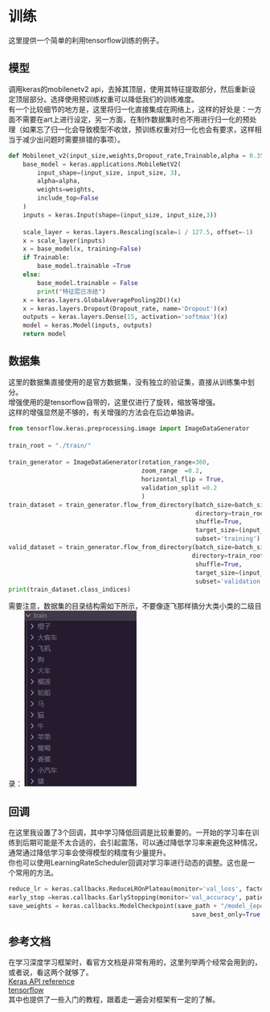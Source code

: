 # 训练
这里提供一个简单的利用tensorflow训练的例子。
## 模型
调用keras的mobilenetv2 api，去掉其顶层，使用其特征提取部分，然后重新设定顶层部分。选择使用预训练权重可以降低我们的训练难度。    
有一个比较细节的地方是，这里将归一化直接集成在网络上，这样的好处是：一方面不需要在art上进行设定，另一方面，在制作数据集时也不用进行归一化的预处理（如果忘了归一化会导致模型不收敛，预训练权重对归一化也会有要求，这样相当于减少出问题时需要排错的事项）。
```python
def Mobilenet_v2(input_size,weights,Dropout_rate,Trainable,alpha = 0.35):
    base_model = keras.applications.MobileNetV2(
        input_shape=(input_size, input_size, 3),
        alpha=alpha,
        weights=weights,
        include_top=False
    )
    inputs = keras.Input(shape=(input_size, input_size,3))

    scale_layer = keras.layers.Rescaling(scale=1 / 127.5, offset=-1)
    x = scale_layer(inputs)
    x = base_model(x, training=False)
    if Trainable:
        base_model.trainable =True
    else:
        base_model.trainable = False
        print("特征层已冻结")
    x = keras.layers.GlobalAveragePooling2D()(x)
    x = keras.layers.Dropout(Dropout_rate, name='Dropout')(x)
    outputs = keras.layers.Dense(15, activation='softmax')(x)
    model = keras.Model(inputs, outputs)
    return model
```
## 数据集
这里的数据集直接使用的是官方数据集，没有独立的验证集，直接从训练集中划分。  
增强使用的是tensorflow自带的，这里仅进行了旋转，缩放等增强。    
这样的增强显然是不够的，有关增强的方法会在后边单独讲。  
```python
from tensorflow.keras.preprocessing.image import ImageDataGenerator

train_root = "./train/"

train_generator = ImageDataGenerator(rotation_range=360,
                                     zoom_range  =0.2,
                                     horizontal_flip = True,
                                     validation_split =0.2
                                     )
train_dataset = train_generator.flow_from_directory(batch_size=batch_size,
                                                    directory=train_root,
                                                    shuffle=True,
                                                    target_size=(input_size,input_size),
                                                    subset='training')
valid_dataset = train_generator.flow_from_directory(batch_size=batch_size,
                                                   directory=train_root,
                                                    shuffle=True,
                                                    target_size=(input_size,input_size),
                                                    subset='validation')
print(train_dataset.class_indices)
```
需要注意，数据集的目录结构需如下所示，不要像逐飞那样搞分大类小类的二级目录：
![目录](./%E7%9B%AE%E5%BD%95.png)
## 回调
在这里我设置了3个回调，其中学习降低回调是比较重要的。一开始的学习率在训练到后期可能是不太合适的，会引起震荡，可以通过降低学习率来避免这种情况，通常通过降低学习率会使得模型的精度有少量提升。   
你也可以使用LearningRateScheduler回调对学习率进行动态的调整。这也是一个常用的方法。
```python
reduce_lr = keras.callbacks.ReduceLROnPlateau(monitor='val_loss', factor=0.2,patience=10,verbose=1)
early_stop =keras.callbacks.EarlyStopping(monitor='val_accuracy', patience=10,verbose=1)
save_weights = keras.callbacks.ModelCheckpoint(save_path + "/model_{epoch:02d}_{val_accuracy:.4f}.h5",
                                                   save_best_only=True, monitor='val_accuracy')
```
## 参考文档
在学习深度学习框架时，看官方文档是非常有用的，这里列举两个经常会用到的，或者说，看这两个就够了。    
[Keras API reference](https://keras.io/api/)    
[tensorflow](https://www.tensorflow.org/versions)   
其中也提供了一些入门的教程，跟着走一遍会对框架有一定的了解。